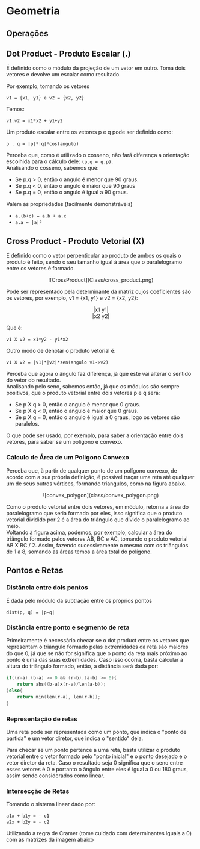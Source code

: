 # Geometria

## Operações


## Dot Product - Produto Escalar (.)
É definido como o módulo da projeção de um vetor em outro.
Toma dois vetores e devolve um escalar como resultado.

Por exemplo, tomando os vetores
```
v1 = {x1, y1} e v2 = {x2, y2}
```
Temos:
```
v1.v2 = x1*x2 + y1+y2
```

Um produto escalar entre os vetores p e q pode ser definido como:
```
p . q = |p|*|q|*cos(angulo)
```

Perceba que, como é utilizado o cosseno, não fará diferença a orientação escolhida para o cálculo dele: `(p.q = q.p)`. <br>
Analisando o cosseno, sabemos que:
- Se p.q > 0, então o angulo é menor que 90 graus.
- Se p.q < 0, então o angulo é maior que 90 graus
- Se p.q = 0, então o angulo é igual a 90 graus.

Valem as propriedades (facilmente demonstráveis) <br>
- `a.(b+c) = a.b + a.c`
- `a.a = |a|²`

## Cross Product - Produto Vetorial (X)
É definido como o vetor perpenticular ao produto de ambos os quais o produto é feito, sendo o seu tamanho igual à área que o paralelogramo entre os vetores é formado. <br>
<center> ![CrossProduct](Class/cross_product.png) <br>
</center>

Pode ser representado pela determinante da matriz cujos coeficientes são os vetores, por exemplo, v1 = {x1, y1} e v2 = {x2, y2}:

<center>

|x1 y1| <br>
|x2 y2|

</center>

Que é:
```
v1 X v2 = x1*y2 - y1*x2
```
Outro modo de denotar o produto vetorial é:
```
v1 X v2 = |v1|*|v2|*sen(angulo v1->v2)
```

Perceba que agora o ângulo faz diferença, já que este vai alterar o sentido do vetor do resultado. <br>
Analisando pelo seno, sabemos então, já que os módulos são sempre positivos, que o produto vetorial entre dois vetores p e q será:
- Se p X q > 0, então o angulo é menor que 0 graus.
- Se p X q < 0, então o angulo é maior que 0 graus.
- Se p X q = 0, então o angulo é igual a 0 graus, logo os vetores são paralelos.

O que pode ser usado, por exemplo, para saber a orientação entre dois vetores, para saber se um poligono é convexo. <br>

### Cálculo de Área de um Poligono Convexo
Perceba que, à partir de qualquer ponto de um polígono convexo, de acordo com a sua própria definição, é possível traçar uma reta até qualquer um de seus outros vértices, formando triangulos, como na figura abaixo.
<p>
<center>
![convex_polygon](class/convex_polygon.png)
</center>
</p>

Como o produto vetorial entre dois vetores, em módulo, retorna a área do paralelogramo que seria formado por eles, isso significa que o produto vetorial dividido por 2 é a área do triângulo que divide o paralelogramo ao meio. <br>
Voltando à figura acima, podemos, por exemplo, calcular a área do triângulo formado pelos vetores AB, BC e AC, tomando o produto vetorial AB X BC / 2.
Assim, fazendo sucessivamente o mesmo com os triângulos de 1 a 8, somando as áreas temos a área total do polígono.

## Pontos e Retas

### Distância entre dois pontos
É dada pelo módulo da subtração entre os próprios pontos <br>
```
dist(p, q) = |p-q|
```

### Distância entre ponto e segmento de reta
Primeiramente é necessário checar se o dot product entre os vetores que representam o triângulo formado pelas extremidades da reta são maiores do que 0, já que se não for significa que o ponto da reta mais próximo ao ponto é uma das suas extremidades.
Caso isso ocorra, basta calcular a altura do triângulo formado, então, a distância será dada por: <br>

```c
if((r-a).(b-a) >= 0 && (r-b).(a-b) >= 0){
    return abs((b-a)x(r-a)/len(a-b));
}else{
    return min(len(r-a), len(r-b));
}   
```

### Representação de retas
Uma reta pode ser representada como um ponto, que indica o "ponto de partida" e um vetor diretor, que indica o "sentido" dela. <br>

Para checar se um ponto pertence a uma reta, basta utilizar o produto vetorial entre o vetor formado pelo "ponto inicial" e o ponto desejado e o vetor diretor da reta. Caso o resultado seja 0 significa que o seno entre esses vetores é 0 e portanto o ângulo entre eles é igual a 0 ou 180 graus, assim sendo considerados como linear.

### Intersecção de Retas
Tomando o sistema linear dado por:
```
a1x + b1y = - c1
a2x + b2y = - c2
```

Utilizando a regra de Cramer (tome cuidado com determinantes iguais a 0) com as matrizes da imagem abaixo
